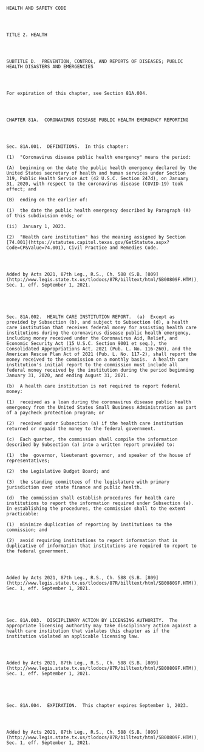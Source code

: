 ﻿
    
    
    	
    					
    
    
    HEALTH AND SAFETY CODE
    
      
    
    
    TITLE 2. HEALTH
    
      
    
    
    SUBTITLE D.  PREVENTION, CONTROL, AND REPORTS OF DISEASES; PUBLIC HEALTH DISASTERS AND EMERGENCIES
    
      
    
    
    For expiration of this chapter, see Section 81A.004.
    
      
    
    
    CHAPTER 81A.  CORONAVIRUS DISEASE PUBLIC HEALTH EMERGENCY REPORTING
    
      
    
    
    Sec. 81A.001.  DEFINITIONS.  In this chapter:
    
    (1)  "Coronavirus disease public health emergency" means the period:
    
    (A)  beginning on the date the public health emergency declared by the United States secretary of health and human services under Section 319, Public Health Service Act (42 U.S.C. Section 247d), on January 31, 2020, with respect to the coronavirus disease (COVID-19) took effect; and
    
    (B)  ending on the earlier of:
    
    (i)  the date the public health emergency described by Paragraph (A) of this subdivision ends; or
    
    (ii)  January 1, 2023.
    
    (2)  "Health care institution" has the meaning assigned by Section [74.001](https://statutes.capitol.texas.gov/GetStatute.aspx?Code=CP&Value=74.001), Civil Practice and Remedies Code.
    
    
    
    
    Added by Acts 2021, 87th Leg., R.S., Ch. 588 (S.B. [809](http://www.legis.state.tx.us/tlodocs/87R/billtext/html/SB00809F.HTM)), Sec. 1, eff. September 1, 2021.
    
    
    
    
    
    Sec. 81A.002.  HEALTH CARE INSTITUTION REPORT.  (a)  Except as provided by Subsection (b), and subject to Subsection (d), a health care institution that receives federal money for assisting health care institutions during the coronavirus disease public health emergency, including money received under the Coronavirus Aid, Relief, and Economic Security Act (15 U.S.C. Section 9001 et seq.), the Consolidated Appropriations Act, 2021 (Pub. L. No. 116-260), and the American Rescue Plan Act of 2021 (Pub. L. No. 117-2), shall report the money received to the commission on a monthly basis.  A health care institution's initial report to the commission must include all federal money received by the institution during the period beginning January 31, 2020, and ending August 31, 2021.
    
    (b)  A health care institution is not required to report federal money:
    
    (1)  received as a loan during the coronavirus disease public health emergency from the United States Small Business Administration as part of a paycheck protection program; or
    
    (2)  received under Subsection (a) if the health care institution returned or repaid the money to the federal government.
    
    (c)  Each quarter, the commission shall compile the information described by Subsection (a) into a written report provided to:
    
    (1)  the  governor, lieutenant governor, and speaker of the house of representatives;
    
    (2)  the Legislative Budget Board; and
    
    (3)  the standing committees of the legislature with primary jurisdiction over state finance and public health.
    
    (d)  The commission shall establish procedures for health care institutions to report the information required under Subsection (a). In establishing the procedures, the commission shall to the extent practicable:
    
    (1)  minimize duplication of reporting by institutions to the commission; and
    
    (2)  avoid requiring institutions to report information that is duplicative of information that institutions are required to report to the federal government.
    
    
    
    
    Added by Acts 2021, 87th Leg., R.S., Ch. 588 (S.B. [809](http://www.legis.state.tx.us/tlodocs/87R/billtext/html/SB00809F.HTM)), Sec. 1, eff. September 1, 2021.
    
    
    
    
    
    Sec. 81A.003.  DISCIPLINARY ACTION BY LICENSING AUTHORITY.  The appropriate licensing authority may take disciplinary action against a health care institution that violates this chapter as if the institution violated an applicable licensing law.
    
    
    
    
    Added by Acts 2021, 87th Leg., R.S., Ch. 588 (S.B. [809](http://www.legis.state.tx.us/tlodocs/87R/billtext/html/SB00809F.HTM)), Sec. 1, eff. September 1, 2021.
    
    
    
    
    
    Sec. 81A.004.  EXPIRATION.  This chapter expires September 1, 2023.
    
    
    
    
    Added by Acts 2021, 87th Leg., R.S., Ch. 588 (S.B. [809](http://www.legis.state.tx.us/tlodocs/87R/billtext/html/SB00809F.HTM)), Sec. 1, eff. September 1, 2021.
    
    
    
    
    				
